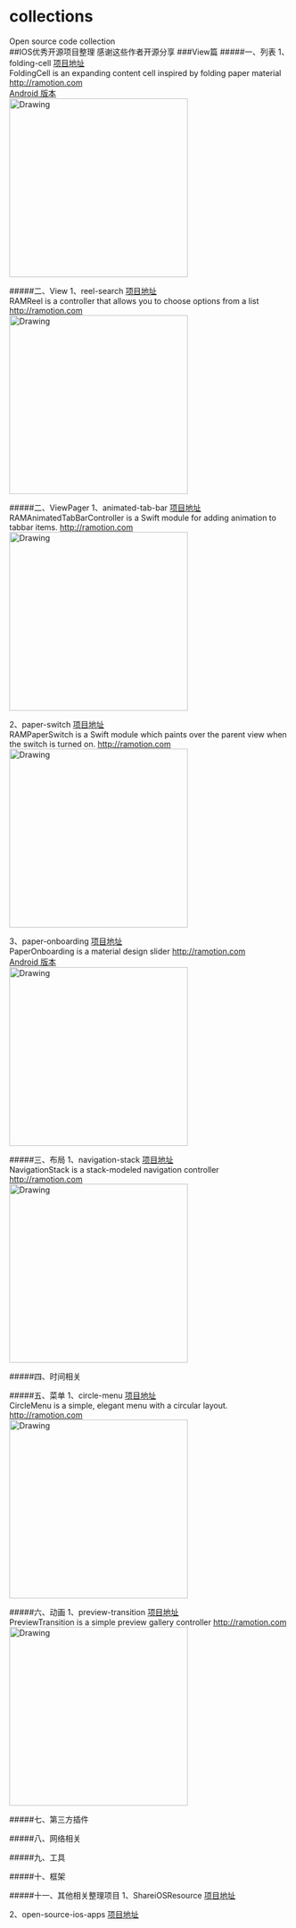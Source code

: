 # collections
Open source code collection<br>
##IOS优秀开源项目整理
感谢这些作者开源分享
###View篇
#####一、列表
1、folding-cell     [项目地址](https://github.com/Ramotion/folding-cell) <br>
FoldingCell is an expanding content cell inspired by folding paper material http://ramotion.com<br>
[Android 版本](https://github.com/Ramotion/folding-cell-android) <br>
<img src="https://github.com/Ramotion/folding-cell/raw/master/Screenshots/folding-cell.gif" alt="Drawing" width="320px" /><br>

#####二、View
1、reel-search     [项目地址](https://github.com/Ramotion/reel-search) <br>
RAMReel is a controller that allows you to choose options from a list http://ramotion.com<br>
<img src="https://raw.githubusercontent.com/Ramotion/reel-search/master/reel-search.gif" alt="Drawing" width="320px" /><br>

#####二、ViewPager
1、animated-tab-bar     [项目地址](https://github.com/Ramotion/animated-tab-bar) <br>
RAMAnimatedTabBarController is a Swift module for adding animation to tabbar items. http://ramotion.com<br>
<img src="https://github.com/Ramotion/animated-tab-bar/raw/master/Screenshots/tab-bar-icons-iphone-ramotion-animation-interface-design.gif" alt="Drawing" width="320px" /><br>

2、paper-switch     [项目地址](https://github.com/Ramotion/paper-switch) <br>
RAMPaperSwitch is a Swift module which paints over the parent view when the switch is turned on. http://ramotion.com<br>
<img src="https://github.com/Ramotion/paper-switch/raw/master/screenshot.gif" alt="Drawing" width="320px" /><br>

3、paper-onboarding     [项目地址](https://github.com/Ramotion/paper-onboarding) <br>
PaperOnboarding is a material design slider http://ramotion.com<br>
[Android 版本](https://github.com/Ramotion/paper-onboarding-android) <br>
<img src="https://github.com/Ramotion/paper-onboarding/raw/master/preview.gif" alt="Drawing" width="320px" /><br>

#####三、布局
1、navigation-stack     [项目地址](https://github.com/Ramotion/navigation-stack) <br>
NavigationStack is a stack-modeled navigation controller http://ramotion.com<br>
<img src="https://github.com/Ramotion/navigation-stack/raw/master/Navigation-Stack.gif" alt="Drawing" width="320px" /><br>

#####四、时间相关

#####五、菜单
1、circle-menu     [项目地址](https://github.com/Ramotion/circle-menu) <br>
CircleMenu is a simple, elegant menu with a circular layout. http://ramotion.com<br>
<img src="https://github.com/Ramotion/circle-menu/raw/master/preview.gif" alt="Drawing" width="320px" /><br>

#####六、动画
1、preview-transition     [项目地址](https://github.com/Ramotion/preview-transition) <br>
PreviewTransition is a simple preview gallery controller http://ramotion.com<br>
<img src="https://github.com/Ramotion/preview-transition/raw/master/preview.gif" alt="Drawing" width="320px" /><br>

#####七、第三方插件

#####八、网络相关

#####九、工具

#####十、框架

#####十一、其他相关整理项目
1、ShareiOSResource     [项目地址](https://github.com/Lafree317/ShareiOSResource) <br>

2、open-source-ios-apps     [项目地址](https://github.com/dkhamsing/open-source-ios-apps) <br>
